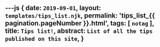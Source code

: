 ---js
{
  date:      `2019-09-01`,
  layout:    `templates/tips_list.njk`,
  permalink: 'tips_list_{{ pagination.pageNumber }}.html',
  tags:      [ `notag` ],
  title:     `Tips list!`,
  abstract:  `List of all the tips published on this site`,
}
---
